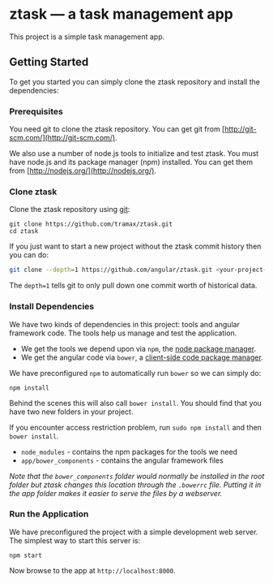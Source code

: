 # ztask — a task management app

This project is a simple task management app.

## Getting Started

To get you started you can simply clone the ztask repository and install the dependencies:

### Prerequisites

You need git to clone the ztask repository. You can get git from
[http://git-scm.com/](http://git-scm.com/).

We also use a number of node.js tools to initialize and test ztask. You must have node.js and
its package manager (npm) installed.  You can get them from [http://nodejs.org/](http://nodejs.org/).

### Clone ztask

Clone the ztask repository using [git][git]:

```
git clone https://github.com/tramax/ztask.git
cd ztask
```

If you just want to start a new project without the ztask commit history then you can do:

```bash
git clone --depth=1 https://github.com/angular/ztask.git <your-project-name>
```

The `depth=1` tells git to only pull down one commit worth of historical data.

### Install Dependencies

We have two kinds of dependencies in this project: tools and angular framework code.  The tools help
us manage and test the application.

* We get the tools we depend upon via `npm`, the [node package manager][npm].
* We get the angular code via `bower`, a [client-side code package manager][bower].

We have preconfigured `npm` to automatically run `bower` so we can simply do:

```
npm install
```

Behind the scenes this will also call `bower install`.  You should find that you have two new
folders in your project.

If you encounter access restriction problem, run `sudo npm install` and then `bower install`.

* `node_modules` - contains the npm packages for the tools we need
* `app/bower_components` - contains the angular framework files

*Note that the `bower_components` folder would normally be installed in the root folder but
ztask changes this location through the `.bowerrc` file.  Putting it in the app folder makes
it easier to serve the files by a webserver.*

### Run the Application

We have preconfigured the project with a simple development web server.  The simplest way to start
this server is:

```
npm start
```

Now browse to the app at `http://localhost:8000`.

[bower]: http://bower.io
[git]: http://git-scm.com/
[http-server]: https://github.com/nodeapps/http-server
[jasmine]: https://jasmine.github.io
[jdk]: https://en.wikipedia.org/wiki/Java_Development_Kit
[jdk-download]: http://www.oracle.com/technetwork/java/javase/downloads/index.html
[karma]: https://karma-runner.github.io
[node]: https://nodejs.org
[npm]: https://www.npmjs.org/
[protractor]: https://github.com/angular/protractor
[selenium]: http://docs.seleniumhq.org/
[travis]: https://travis-ci.org/